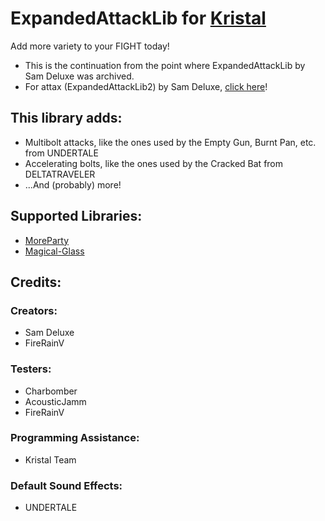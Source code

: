 # ExpandedAttackLib for [Kristal](https://github.com/KristalTeam/Kristal)

Add more variety to your FIGHT today!

* This is the continuation from the point where ExpandedAttackLib by Sam Deluxe was archived.
* For attax (ExpandedAttackLib2) by Sam Deluxe, [click here](https://github.com/Idunno1/attax)!


## This library adds:

* Multibolt attacks, like the ones used by the Empty Gun, Burnt Pan, etc. from UNDERTALE
* Accelerating bolts, like the ones used by the Cracked Bat from DELTATRAVELER
* ...And (probably) more!

## Supported Libraries:
* [MoreParty](https://gamebanana.com/mods/436685)
* [Magical-Glass](https://github.com/FireRainV/magical-glass)

## Credits:

### Creators:
* Sam Deluxe
* FireRainV
<!-- ### Contributors: -->
### Testers:
* Charbomber
* AcousticJamm
* FireRainV

### Programming Assistance:
* Kristal Team

### Default Sound Effects:
* UNDERTALE